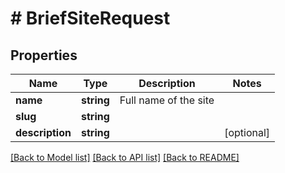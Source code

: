 # # BriefSiteRequest

## Properties

Name | Type | Description | Notes
------------ | ------------- | ------------- | -------------
**name** | **string** | Full name of the site |
**slug** | **string** |  |
**description** | **string** |  | [optional]

[[Back to Model list]](../../README.md#models) [[Back to API list]](../../README.md#endpoints) [[Back to README]](../../README.md)
